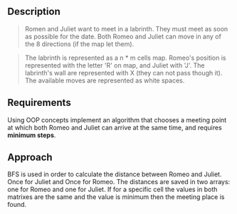## Description

>Romen and Juliet want to meet in a labrinth. They must meet as soon as possible for the date.
>Both Romeo and Juliet can move in any of the 8 directions (if the map let them).

>The labrinth is represented as a n * m cells map. Romeo's position is represented with
the letter 'R' on map, and Juliet with 'J'. The labrinth's wall are represented with X (they can not pass though it).
>The available moves are represented as white spaces.

## Requirements
Using OOP concepts implement an algorithm that chooses a meeting point at which both 
Romeo and Juliet can arrive at the same time, and requires **minimum steps**.

## Approach

BFS is used in order to calculate the distance between Romeo and Juliet. Once for Juliet and Once for Romeo.
The distances are saved in two arrays: one for Romeo and one for Juliet. If for a specific cell the values in both matrixes 
are the same and the value is minimum then the meeting place is found.
